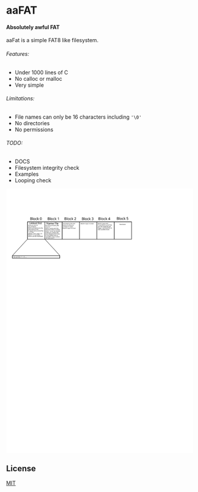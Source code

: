 # aaFAT
#### Absolutely awful FAT
aaFat is a simple FAT8 like filesystem.
###### Features:
- Under 1000 lines of C
- No calloc or malloc
- Very simple

###### Limitations:
- File names can only be 16 characters including `'\0'`
- No directories
- No permissions

###### TODO:
- DOCS
- Filesystem integrity check
- Examples
- Looping check


<img align="center" src="https://raw.githubusercontent.com/Mr-Bossman/aaFat/main/example.svg"/>

## License
[MIT](https://choosealicense.com/licenses/mit/)
